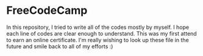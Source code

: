 # FreeCodeCamp
 
In this repository, I tried to write all of the codes mostly by myself.
I hope each line of codes are clear enough to understand.
This was my first attend to earn an online certificate. I'm really wishing to look up these file in the future and smile back to all of my efforts :)
